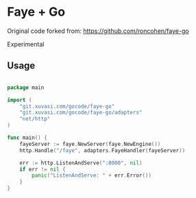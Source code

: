 # Faye + Go

Original code forked from: https://github.com/roncohen/faye-go

Experimental

## Usage

```go

package main

import (
	"git.xuvasi.com/gocode/faye-go"
	"git.xuvasi.com/gocode/faye-go/adapters"
	"net/http"
)

func main() {
	fayeServer := faye.NewServer(faye.NewEngine())
	http.Handle("/faye", adapters.FayeHandler(fayeServer))

	err := http.ListenAndServe(":8000", nil)
	if err != nil {
		panic("ListenAndServe: " + err.Error())
	}
}
```
